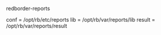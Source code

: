 redborder-reports


conf = /opt/rb/etc/reports
lib = /opt/rb/var/reports/lib
result = /opt/rb/var/reports/result

